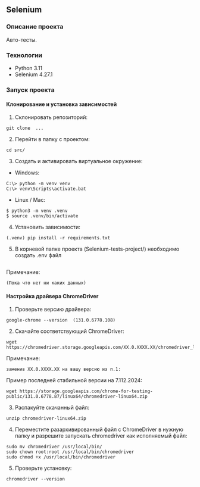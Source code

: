 ## Selenium

### Описание проекта
Авто-тесты.

### Технологии
- Python 3.11
- Selenium 4.27.1

### Запуск проекта

#### Клонирование и установка зависимостей

1. Склонировать репозиторий:
```
git clone  ...
```

2. Перейти в папку с проектом:
```
cd src/
```

3. Создать и активировать виртуальное окружение:
- Windows:
```
C:\> python -m venv venv
C:\> venv\Scripts\activate.bat
```

- Linux / Mac:
```
$ python3 -m venv .venv
$ source .venv/bin/activate
```

4. Установить зависимости:
```
(.venv) pip install -r requirements.txt
```

5. В корневой папке проекта (Selenium-tests-project/) необходимо создать .env файл
```
```
Примечание:
```
(Пока что нет ни каких данных)
```

#### Настройка драйвера ChromeDriver

1. Проверьте версию драйвера:
```
google-chrome --version  (131.0.6778.108)
```

2. Скачайте соответствующий ChromeDriver:
```
wget https://chromedriver.storage.googleapis.com/XX.0.XXXX.XX/chromedriver_linux64.zip
```
Примечание:
```
заменив XX.0.XXXX.XX на вашу версию из п.1:
```
Пример последней стабильной версии на 7.112.2024:
```
wget https://storage.googleapis.com/chrome-for-testing-public/131.0.6778.87/linux64/chromedriver-linux64.zip
```
3. Распакуйте скачанный файл:
```
unzip chromedriver-linux64.zip
```
4. Переместите разархивированный файл с СhromeDriver в нужную папку и разрешите запускать chromedriver как исполняемый файл:
```
sudo mv chromedriver /usr/local/bin/
sudo chown root:root /usr/local/bin/chromedriver
sudo chmod +x /usr/local/bin/chromedriver
```
5. Проверьте установку:
```
chromedriver --version
```

